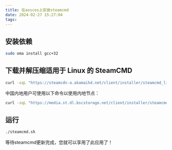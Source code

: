 ```yaml
---
title: 在aoscos上安装steamcmd
date: 2024-02-27 15:27:04
tags:
---
```


## 安装依赖

```bash
sudo oma install gcc+32
```

## 下载并解压缩适用于 Linux 的 SteamCMD

```bash
curl -sqL "https://steamcdn-a.akamaihd.net/client/installer/steamcmd_linux.tar.gz" | tar zxvf -
```

中国内地用户可使用以下命令以使用内地节点：

```bash
curl -sqL "https://media.st.dl.bscstorage.net/client/installer/steamcmd_linux.tar.gz" | tar zxvf -
```

## 运行

```bash
./steamcmd.sh
```

等待steamcmd更新完成，您就可以享用了此应用了！